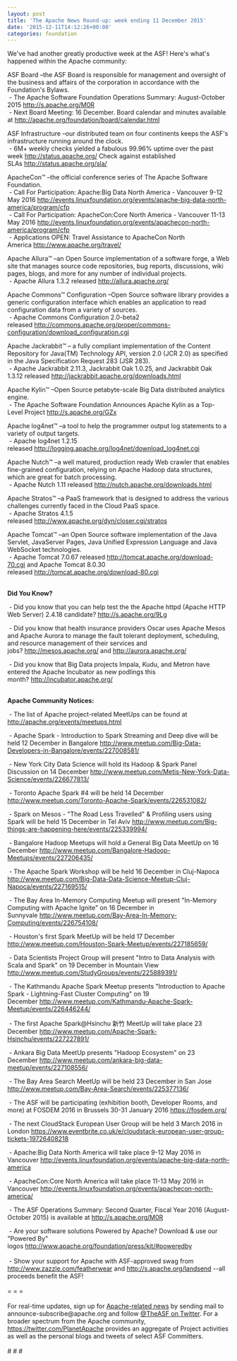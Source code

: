 ```yaml
---
layout: post
title: 'The Apache News Round-up: week ending 11 December 2015'
date: '2015-12-11T14:12:26+00:00'
categories: foundation
---
```

<p>We've had another greatly productive week at the ASF! Here's what's happened within the Apache community:</p> 
  <p>ASF Board –the ASF Board is responsible for management and oversight of the business and affairs of the corporation in accordance with the Foundation's Bylaws.<br />&nbsp;-&nbsp;The Apache Software Foundation Operations Summary: August-October 2015 <a href="http://s.apache.org/M0R%20">http://s.apache.org/M0R</a> <br />&nbsp;- Next Board Meeting: 16 December. Board calendar and minutes available at&nbsp;<a href="http://apache.org/foundation/board/calendar.html">http://apache.org/foundation/board/calendar.html</a></p> 
  <div> 
    <p>ASF Infrastructure –our distributed team on four continents keeps the ASF's infrastructure running around the clock.<br />&nbsp;- 6M+ weekly checks yielded a fabulous 99.96% uptime over the past week <a href="http://status.apache.org/">http://status.apache.org/</a>&nbsp;Check against established SLAs&nbsp;<a href="http://status.apache.org/sla/">http://status.apache.org/sla/</a></p> 
    <p>ApacheCon™ –the official conference series of The Apache Software Foundation.<br />&nbsp;- Call For Participation: Apache:Big Data North America - Vancouver 9-12 May 2016 <a href="http://events.linuxfoundation.org/events/apache-big-data-north-america/program/cfp">http://events.linuxfoundation.org/events/apache-big-data-north-america/program/cfp</a><br />&nbsp;- Call For Participation: ApacheCon:Core North America - Vancouver 11-13 May 2016&nbsp;<a href="http://events.linuxfoundation.org/events/apachecon-north-america/program/cfp">http://events.linuxfoundation.org/events/apachecon-north-america/program/cfp</a><br />&nbsp;- Applications OPEN: Travel Assistance to ApacheCon North America&nbsp;<a href="http://www.apache.org/travel/">http://www.apache.org/travel/</a> </p> 
    <p>Apache Allura™ –an Open Source implementation of a software forge, a Web site that manages source code repositories, bug reports, discussions, wiki pages, blogs, and more for any number of individual projects.<br />&nbsp;- Apache Allura 1.3.2 released&nbsp;<a href="http://allura.apache.org/">http://allura.apache.org/</a></p> 
    <p>Apache Commons™ Configuration –Open Source software library provides a generic configuration interface which enables an application to read configuration data from a variety of sources.<br />&nbsp;- Apache Commons Configuration 2.0-beta2 released&nbsp;<a href="http://commons.apache.org/proper/commons-configuration/download_configuration.cgi">http://commons.apache.org/proper/commons-configuration/download_configuration.cgi</a></p> 
    <p>Apache Jackrabbit™ – a fully compliant implementation of the Content Repository for Java(TM) Technology API, version 2.0 (JCR 2.0) as specified in the Java Specification Request 283 (JSR 283).<br />&nbsp;- Apache Jackrabbit 2.11.3, Jackrabbit Oak 1.0.25, and Jackrabbit Oak 1.3.12&nbsp;released&nbsp;<a href="http://jackrabbit.apache.org/downloads.html">http://jackrabbit.apache.org/downloads.html</a></p> 
    <p>Apache Kylin™ –Open Source petabyte-scale Big Data distributed analytics engine.<br />&nbsp;- The Apache Software Foundation Announces Apache Kylin as a Top-Level Project <a href="http://s.apache.org/GZx">http://s.apache.org/GZx</a> </p> 
    <p>Apache log4net™ –a tool to help the programmer output log statements to a variety of output targets.<br />&nbsp;- Apache log4net 1.2.15 released&nbsp;<a href="http://logging.apache.org/log4net/download_log4net.cgi">http://logging.apache.org/log4net/download_log4net.cgi</a></p> 
    <p>Apache Nutch™ –a well matured, production ready Web crawler that enables fine-grained configuration, relying on Apache Hadoop data structures, which are great for batch processing.<br />&nbsp;- Apache Nutch 1.11 released&nbsp;<a href="http://nutch.apache.org/downloads.html">http://nutch.apache.org/downloads.html</a></p> 
    <p>Apache Stratos™ –a PaaS framework that is designed to address the various challenges currently faced in the Cloud PaaS space.<br />&nbsp;- Apache Stratos 4.1.5 released&nbsp;<a href="http://www.apache.org/dyn/closer.cgi/stratos">http://www.apache.org/dyn/closer.cgi/stratos</a></p> 
    <p>Apache Tomcat™ –an Open Source software implementation of the Java Servlet, JavaServer Pages, Java Unified Expression Language and Java WebSocket technologies.<br />&nbsp;- Apache Tomcat 7.0.67 released <a href="http://tomcat.apache.org/download-70.cgi">http://tomcat.apache.org/download-70.cgi</a>&nbsp;and&nbsp;Apache Tomcat 8.0.30 released&nbsp;<a href="http://tomcat.apache.org/download-80.cgi">http://tomcat.apache.org/download-80.cgi</a></p> 
    <p><br /><b>Did You Know?</b></p> 
  </div> 
  <div> 
    <p>&nbsp;- Did you know that you can help test the the Apache httpd (Apache HTTP Web Server) 2.4.18 candidate?&nbsp;<a href="http://s.apache.org/9Lg">http://s.apache.org/9Lg</a></p> 
    <p>&nbsp;- Did you know that health insurance providers Oscar uses Apache Mesos and Apache Aurora to manage the fault tolerant deployment, scheduling, and resource management of their services and jobs?&nbsp;<a href="http://mesos.apache.org/">http://mesos.apache.org/</a>&nbsp;and&nbsp;<a href="http://aurora.apache.org/">http://aurora.apache.org/</a></p> 
  </div> 
  <div> 
    <p>&nbsp;- Did you know that Big Data projects Impala, Kudu, and Metron have entered the Apache Incubator as new podlings this month?&nbsp;<a href="http://incubator.apache.org/">http://incubator.apache.org/</a></p> 
  </div> 
  <div> 
    <p><strong><br />Apache Community Notices:</strong></p> 
    <p><strong></strong>&nbsp;- The list of Apache project-related MeetUps can be found at <a href="http://apache.org/events/meetups.html">http://apache.org/events/meetups.html</a></p> 
    <p>&nbsp;-&nbsp;Apache Spark - Introduction to Spark Streaming and Deep dive will be held 12 December in Bangalore&nbsp;<a href="http://www.meetup.com/Big-Data-Developers-in-Bangalore/events/227008581/">http://www.meetup.com/Big-Data-Developers-in-Bangalore/events/227008581/</a><a href="http://www.meetup.com/Big-Data-Developers-in-Bangalore/events/227008581/"></a></p> 
    <p>&nbsp;- New York City Data Science will hold its Hadoop &amp; Spark Panel Discussion on 14 December <a href="http://www.meetup.com/Metis-New-York-Data-Science/events/226677813/">http://www.meetup.com/Metis-New-York-Data-Science/events/226677813/</a></p> 
    <p>&nbsp;- Toronto Apache Spark #4 will be held 14 December <a href="http://www.meetup.com/Toronto-Apache-Spark/events/226531082/">http://www.meetup.com/Toronto-Apache-Spark/events/226531082/</a></p> 
    <p>&nbsp;- Spark on Mesos - &quot;The Road Less Travelled&quot; &amp; Profiling users using Spark will be held 15 December in Tel Aviv <a href="http://www.meetup.com/Big-things-are-happening-here/events/225339994/">http://www.meetup.com/Big-things-are-happening-here/events/225339994/</a></p> 
    <p>&nbsp;- Bangalore Hadoop Meetups will hold a General Big Data MeetUp on 16 December <a href="http://www.meetup.com/Bangalore-Hadoop-Meetups/events/227206435/">http://www.meetup.com/Bangalore-Hadoop-Meetups/events/227206435/</a></p> 
    <p>&nbsp;- The Apache Spark Workshop will be held 16 December in Cluj-Napoca <a href="http://www.meetup.com/Big-Data-Data-Science-Meetup-Cluj-Napoca/events/227169515/">http://www.meetup.com/Big-Data-Data-Science-Meetup-Cluj-Napoca/events/227169515/</a></p> 
    <p>&nbsp;- The Bay Area In-Memory Computing Meetup will present &quot;In-Memory Computing with Apache Ignite&quot; on 16 December in Sunnyvale&nbsp;<a href="http://www.meetup.com/Bay-Area-In-Memory-Computing/events/226754108/">http://www.meetup.com/Bay-Area-In-Memory-Computing/events/226754108/</a></p> 
    <p>&nbsp;- Houston's first Spark MeetUp will be held 17 December <a href="http://www.meetup.com/Houston-Spark-Meetup/events/227185659/">http://www.meetup.com/Houston-Spark-Meetup/events/227185659/</a></p> 
    <p>&nbsp;- Data Scientists Project Group will present &quot;Intro to Data Analysis with Scala and Spark&quot; on 19 December in Mountain View <a href="http://www.meetup.com/StudyGroups/events/225889391/">http://www.meetup.com/StudyGroups/events/225889391/</a></p> 
    <p>&nbsp;- The Kathmandu Apache Spark Meetup presents &quot;Introduction to Apache Spark - Lightning-Fast Cluster Computing&quot; on 19 December&nbsp;<a href="http://www.meetup.com/Kathmandu-Apache-Spark-Meetup/events/226446244/">http://www.meetup.com/Kathmandu-Apache-Spark-Meetup/events/226446244/</a> </p> 
    <p>&nbsp;- The first Apache Spark@Hsinchu 新竹 MeetUp will take place 23 December <a href="http://www.meetup.com/Apache-Spark-Hsinchu/events/227227891/">http://www.meetup.com/Apache-Spark-Hsinchu/events/227227891/</a></p> 
    <p>&nbsp;- Ankara Big Data MeetUp presents &quot;Hadoop Ecosystem&quot; on 23 December&nbsp;<a href="http://www.meetup.com/ankara-big-data-meetup/events/227108556/">http://www.meetup.com/ankara-big-data-meetup/events/227108556/</a></p> 
    <p>&nbsp;- The Bay Area Search MeetUp will be held 23 December in San Jose <a href="http://www.meetup.com/Bay-Area-Search/events/225377136/">http://www.meetup.com/Bay-Area-Search/events/225377136/</a> </p> 
  </div> 
  <p>&nbsp;- The ASF will be participating (exhibition booth, Developer Rooms, and more) at FOSDEM 2016 in Brussels 30-31 January 2016 <a href="https://fosdem.org/">https://fosdem.org/</a></p> 
  <p>&nbsp;- The next CloudStack European User Group will be held 3 March 2016 in London&nbsp;<a href="https://www.eventbrite.co.uk/e/cloudstack-european-user-group-tickets-19726408218">https://www.eventbrite.co.uk/e/cloudstack-european-user-group-tickets-19726408218</a></p> 
  <p>&nbsp;- Apache:Big Data North America will take place 9-12 May 2016 in Vancouver&nbsp;<a href="http://events.linuxfoundation.org/events/apache-big-data-north-america">http://events.linuxfoundation.org/events/apache-big-data-north-america</a></p> 
  <p>&nbsp;- ApacheCon:Core North America will take place 11-13 May 2016 in Vancouver&nbsp;<a href="http://events.linuxfoundation.org/events/apachecon-north-america/">http://events.linuxfoundation.org/events/apachecon-north-america/</a></p> 
  <div> 
    <p>&nbsp;- The ASF Operations Summary: Second Quarter, Fiscal Year 2016 (August-October 2015) is available at <a href="http://s.apache.org/M0R">http://s.apache.org/M0R</a></p> 
  </div> 
  <div>&nbsp;- Are your software solutions Powered by Apache? Download &amp; use our &quot;Powered By&quot; logos&nbsp;<a href="http://www.apache.org/foundation/press/kit/#poweredby">http://www.apache.org/foundation/press/kit/#poweredby</a></div> 
  <div><br /></div> 
  <div>&nbsp;- Show your support for Apache with ASF-approved swag from <a href="http://www.zazzle.com/featherwear">http://www.zazzle.com/featherwear</a> and&nbsp;<a href="http://s.apache.org/landsend">http://s.apache.org/landsend</a> --all proceeds benefit the ASF!&nbsp;</div> 
  <div><br /></div> 
  <div>= = =</div> 
  <div><br /></div> 
  <div>For real-time updates, sign up for <a href="http://apache.org/foundation/mailinglists.html#foundation-announce">Apache-related news</a> by sending mail to announce-subscribe@apache.org and follow <a href="https://twitter.com/TheASF">@TheASF on Twitter</a>. For a broader spectrum from the Apache community, <a href="http://s.apache.org/landsend">https://twitter.com/PlanetApache</a> provides an aggregate of Project activities as well as the personal blogs and tweets of select ASF Committers.</div> 
  <div><br /></div> 
  <div># # #</div>
